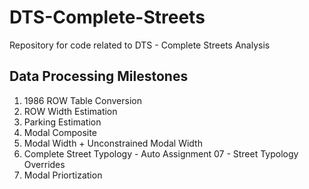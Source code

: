 # DTS-Complete-Streets
Repository for code related to DTS - Complete Streets Analysis

## Data Processing Milestones
1) 1986 ROW Table Conversion
2) ROW Width Estimation
3) Parking Estimation
4) Modal Composite
5) Modal Width + Unconstrained Modal Width
6) Complete Street Typology - Auto Assignment
07 - Street Typology Overrides
8) Modal Priortization
